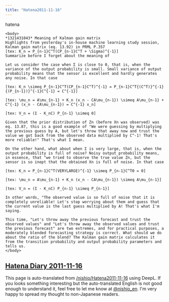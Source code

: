 ```yaml
---
title: "Hatena2011-11-16"
---
```


hatena

```
<body>
*1321431043* Meaning of Kalman gain matrix
Highlights from yesterday's in-house machine learning study session, Kalman gain matrix (eq. 13.92) in PRML P.357
[tex: K_n = P_{n-1}C^T(CP_{n-1}C^T + \Sigma)^{-1}]
Summarize before I forget about the meaning of

Let us consider the case when Σ is close to 0, that is, when the variance of the output probability is small. Small variance of output probability means that the sensor is excellent and hardly generates any noise. In that case

[tex: K_n \simeq P_{n-1}C^T(CP_{n-1}C^T)^{-1} = P_{n-1}C^T{(C^T)}^{-1}{(P_{n-1})}^{-1}C^{-1} = C^{-1}]

[tex: \mu_n = A\mu_{n-1} + K_n (x_n - CA\mu_{n-1}) \simeq A\mu_{n-1} + C^{-1} (x_n - CA\mu_{n-1}) = C^{-1} x_n]

[tex: V_n = (I - K_nC) P_{n-1} \simeq 0]

Given that the prior distribution of Zn (before Xn was observed) was eq. 13.87, this is a good example of "We were guessing by multiplying the previous guess by A, but let's throw that away now and trust the value we got back from the observed data multiplied by C^-1! That's more reliable!" That's what I mean.

On the other hand, what about when Σ is very large, that is, when the output probability is full of noise? Noisy output probability means, in essence, that "we tried to observe the true value Zn, but the sensor is so inept that the obtained Xn is full of noise. In that case

[tex: K_n = P_{n-1}C^T(VERYLARGE)^{-1} \simeq P_{n-1}C^T0 = 0]

[tex: \mu_n = A\mu_{n-1} + K_n (x_n - CA\mu_{n-1}) \simeq A\mu_{n-1}]

[tex: V_n = (I - K_nC) P_{n-1} \simeq P_{n-1}]

In other words, "The observed value is so full of noise that it is completely unreliable! Let's stop worrying about them and guess that the current value is the last guess multiplied by A! That's what I'm saying.

This time, "Let's throw away the previous forecast and trust the observed values" and "Let's throw away the observed values and trust the previous forecast" are two extremes, and for practical purposes, a moderately blended forecasting strategy is correct. What should we do about the ratio of the blend? The Kalman gain matrix calculates it from the transition probability and output probability parameters and tells us.
</body>
```


[Hatena Diary 2011-11-16](https://nishiohirokazu.hatenadiary.org/archive/2011/11/16)
---
This page is auto-translated from [/nishio/Hatena2011-11-16](https://scrapbox.io/nishio/Hatena2011-11-16) using DeepL. If you looks something interesting but the auto-translated English is not good enough to understand it, feel free to let me know at [@nishio_en](https://twitter.com/nishio_en). I'm very happy to spread my thought to non-Japanese readers.